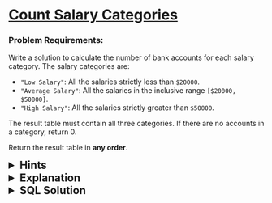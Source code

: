 # [Count Salary Categories](https://leetcode.com/problems/count-salary-categories/description/?envType=study-plan-v2&envId=top-sql-50)

### Problem Requirements:

Write a solution to calculate the number of bank accounts for each salary category. The salary categories are:

- <code>"Low Salary"</code>: All the salaries strictly less than <code>$20000</code>.
- <code>"Average Salary"</code>: All the salaries in the inclusive range <code>[$20000, $50000]</code>.
- <code>"High Salary"</code>: All the salaries strictly greater than <code>$50000</code>.

The result table must contain all three categories. If there are no accounts in a category, return 0.

Return the result table in <strong>any order</strong>.

<details>
<summary style="font-size:1.3rem;"> <strong>Hints</strong> </summary> 

<details>
      <summary>Hint#1</summary>
      <p>
        MySQL <code>UNION</code> operator allows you to combine two or more result sets of queries into a single result set.
      </p>
</details>

</details>

<details>
<summary style="font-size:1.3rem;"> <strong>Explanation</strong> </summary>

Counting the matching records for each category is an easy task.

Simply employ the <code>COUNT()</code> function and  filter the records by applying conditions through the <code>WHERE</code> clause.

To combine result sets from multiple <code>SELECT</code> statements, utilize the <code>UNION</code> operator. The choice between <code>UNION</code> and <code>UNION ALL</code> does not affect the outcome in this case, as <strong>the result set does not contain any duplicate entries</strong>.
</details>

<details>
<summary style="font-size:1.3rem"><strong> SQL Solution</strong> </summary> 


```sql
SELECT 
    'Low Salary' AS category, 
    count(*) as accounts_count
FROM 
    Accounts
WHERE income < 20000 

UNION -- #####################################

SELECT 
    'Average Salary' AS category, 
    count(*) AS accounts_count 
FROM 
    Accounts 

WHERE income BETWEEN 20000 AND 50000

UNION -- #####################################

SELECT 
    'High Salary' AS category, 
   count(*) AS accounts_count 
FROM 
    Accounts
WHERE income > 50000
-- * symbol means all
```

</details>